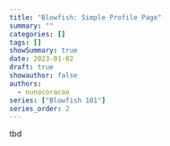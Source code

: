 ```yaml
---
title: "Blowfish: Simple Profile Page"
summary: ""
categories: []
tags: []
showSummary: true
date: 2023-01-02
draft: true
showauthor: false
authors:
  - nunocoracao
series: ["Blowfish 101"]
series_order: 2
---
```


tbd